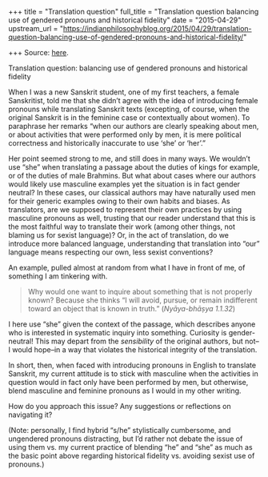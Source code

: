 +++
title = "Translation question"
full_title = "Translation question balancing use of gendered pronouns and historical fidelity"
date = "2015-04-29"
upstream_url = "https://indianphilosophyblog.org/2015/04/29/translation-question-balancing-use-of-gendered-pronouns-and-historical-fidelity/"

+++
Source: [here](https://indianphilosophyblog.org/2015/04/29/translation-question-balancing-use-of-gendered-pronouns-and-historical-fidelity/).

Translation question: balancing use of gendered pronouns and historical fidelity

When I was a new Sanskrit student, one of my first teachers, a female
Sanskritist, told me that she didn’t agree with the idea of introducing
female pronouns while translating Sanskrit texts (excepting, of course,
when the original Sanskrit is in the feminine case or contextually about
women). To paraphrase her remarks “when our authors are clearly speaking
about men, or about activities that were performed only by men, it is
mere political correctness and historically inaccurate to use ‘she’ or
‘her’.”

Her point seemed strong to me, and still does in many ways. We wouldn’t
use “she” when translating a passage about the duties of kings for
example, or of the duties of male Brahmins. But what about cases where
our authors would likely use masculine examples yet the situation is in
fact gender neutral? In these cases, our classical authors may have
naturally used men for their generic examples owing to their own habits
and biases. As translators, are we supposed to represent their own
practices by using masculine pronouns as well, trusting that our reader
understand that this is the most faithful way to translate their work
(among other things, not blaming us for sexist language)? Or, in the act
of translation, do we introduce more balanced language, understanding
that translation into “our” language means respecting our own, less
sexist conventions?

An example, pulled almost at random from what I have in front of me, of
something I am tinkering with.

> Why would one want to inquire about something that is not properly
> known? Because she thinks “I will avoid, pursue, or remain indifferent
> toward an object that is known in truth.” (*Nyāya-bhāṣya* *1.1.32*)

I here use “she” given the context of the passage, which describes
anyone who is interested in systematic inquiry into something. Curiosity
is gender-neutral! This may depart from the *sensibility* of the
original authors, but not–I would hope–in a way that violates the
historical integrity of the translation.

In short, then, when faced with introducing pronouns in English to
translate Sanskrit, my current attitude is to stick with masculine when
the activities in question would in fact only have been performed by
men, but otherwise, blend masculine and feminine pronouns as I would in
my other writing.

How do you approach this issue? Any suggestions or reflections on
navigating it?

(Note: personally, I find hybrid “s/he” stylistically cumbersome, and
ungendered pronouns distracting, but I’d rather not debate the issue of
using them vs. my current practice of blending “he” and “she” as much as
the basic point above regarding historical fidelity vs. avoiding sexist
use of pronouns.)
